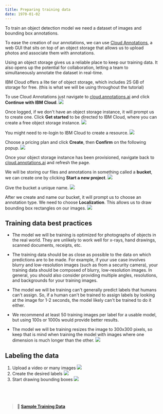 ```yaml
---
title: Preparing training data
date: 1970-01-02
---
```

To train an object detection model we need a dataset of images and bounding box annotations.

To ease the creation of our annotations, we can use [Cloud Annotations](https://cloud.annotations.ai), a web GUI that sits on top of an object storage that allows us to upload photos and associate them with annotations.

Using an object storage gives us a reliable place to keep our training data. It also opens up the potential for collaboration, letting a team to simultaneously annotate the dataset in real-time.

IBM Cloud offers a lite tier of object storage, which includes 25 GB of storage for free. (this is what we will be using throughout the tutorial)

To use Cloud Annotations just navigate to [cloud.annotations.ai](https://cloud.annotations.ai) and click **Continue with IBM Cloud**.
![](assets/0a.CA_login.png)

Once logged, if we don't have an object storage instance, it will prompt us to create one. Click **Get started** to be directed to IBM Cloud, where you can create a free object storage instance.
![](assets/1a.CA_no-object-storage.png)

You might need to re-login to IBM Cloud to create a resource.
![](assets/2a.IBM_login-to-create-resource.png)

Choose a pricing plan and click **Create**, then **Confirm** on the following popup.
![](assets/3a.IBM_create-object-storage.png)

Once your object storage instance has been provisioned, navigate back to [cloud.annotations.ai](https://cloud.annotations.ai) and refresh the page. 

We will be storing our files and annotations in something called a **bucket**, we can create one by clicking **Start a new  project**.
![](assets/4a.CA_create-bucket.png)

Give the bucket a unique name.
![](assets/5.CA_name-bucket.png)

After we create and name our bucket, it will prompt us to choose an annotation type. We need to choose **Localization**. This allows us to draw bounding box rectangles on our images.
![](assets/6a.CA_set-type.png)

## Training data best practices
* The model we will be training is optimized for photographs of objects in the real world. They are unlikely to work well for x-rays, hand drawings, scanned documents, receipts, etc.

* The training data should be as close as possible to the data on which predictions are to be made. For example, if your use case involves blurry and low-resolution images (such as from a security camera), your training data should be composed of blurry, low-resolution images. In general, you should also consider providing multiple angles, resolutions, and backgrounds for your training images.

* The model we will be training can't generally predict labels that humans can't assign. So, if a human can't be trained to assign labels by looking at the image for 1-2 seconds, the model likely can't be trained to do it either.

* We recommend at least 50 training images per label for a usable model, but using 100s or 1000s would provide better results.

* The model we will be training resizes the image to 300x300 pixels, so keep that is mind when training the model with images where one dimension is much longer than the other.
![](assets/image_shrink.png)

## Labeling the data
1. Upload a video or many images
![](assets/7a.CA_blank-canvas.png)
2. Create the desired labels
![](assets/9a.CA_create-label.png)
3. Start drawing bounding boxes
![](assets/10.CA_labeled.png)

## &nbsp;
> **📁 [Sample Training Data](https://ibm.box.com/v/counting-cars-training)**
